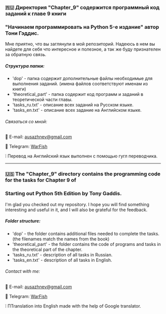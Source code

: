 ### :ru: Директория "Chapter_9" содержится программный код заданий к главе 9 книги
### "Начинаем программировать на Python 5-е издание" автор Тони Гэддис.

Мне приятно, что вы заглянули в мой репозиторий. Надеюсь в нем вы найдете для себя что интересное и полезное, а так же буду признателен за обратную связь.

##### Структура папки:
* 'dop' - папка содержит дополнительные файлы необходимые для выполнения заданий.
(имена файлов соответствуют именам из книги)
* 'theoretical_part' - папка содержит код программ и заданий в теоретической части главы.
* 'tasks_ru.txt' - описание всех заданий на Русском языке.
* 'tasks_en.txt' - описание всех задание на Английском языке.

###### Связаться со мной:
:e-mail: E-mail: [ausazhnev@gmail.com](mailto:ausazhnev@gmail.com)

:scroll: Telegram: [WarFish](https://t.me/ausazhnev)

:grey_exclamation: Перевод на Английский язык выполнен с помощью гугл переводчика.

___

### :us: The "Chapter_9" directory contains the programming code for the tasks for Chapter 9 of
### Starting out Python 5th Edition by Tony Gaddis.

I'm glad you checked out my repository. I hope you will find something interesting and useful in it, and I will also be grateful for the feedback.

##### Folder structure:
* 'dop' - the folder contains additional files needed to complete the tasks.
(the filenames match the names from the book)
* 'theoretical_part' - the folder contains the code of programs and tasks in the theoretical part of the chapter.
* 'tasks_ru.txt' - description of all tasks in Russian.
* 'tasks_en.txt' - description of all tasks in English.

###### Contact with me:
:e-mail: E-mail: [ausazhnev@gmail.com](mailto:ausazhnev@gmail.com)

:scroll: Telegram: [WarFish](https://t.me/ausazhnev)

:grey_exclamation: ПTranslation into English made with the help of Google translator.
